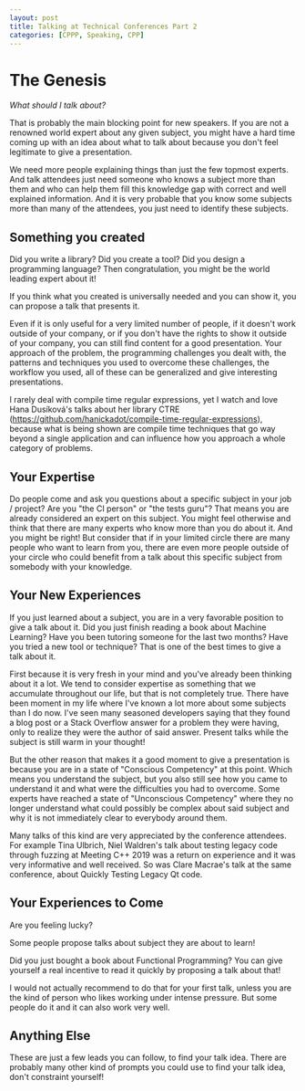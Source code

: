 ```yaml
---
layout: post
title: Talking at Technical Conferences Part 2
categories: [CPPP, Speaking, CPP]
---
```


# The Genesis

*What should I talk about?*

That is probably the main blocking point for new speakers. If you are not a renowned world expert about any given subject, you might have a hard time coming up with an idea about what to talk about because you don't feel legitimate to give a presentation.

We need more people explaining things than just the few topmost experts. And talk attendees just need someone who knows a subject more than them and who can help them fill this knowledge gap with correct and well explained information. And it is very probable that you know some subjects more than many of the attendees, you just need to identify these subjects.


## Something you created

Did you write a library? Did you create a tool? Did you design a programming language? Then congratulation, you might be the world leading expert about it!

If you think what you created is universally needed and you can show it, you can propose a talk that presents it.

Even if it is only useful for a very limited number of people, if it doesn't work outside of your company, or if you don't have the rights to show it outside of your company, you can still find content for a good presentation. Your approach of the problem, the programming challenges you dealt with, the patterns and techniques you used to overcome these challenges, the workflow you used, all of these can be generalized and give interesting presentations.

I rarely deal with compile time regular expressions, yet I watch and love Hana Dusíková's talks about her library CTRE (https://github.com/hanickadot/compile-time-regular-expressions), because what is being shown are compile time techniques that go way beyond a single application and can influence how you approach a whole category of problems.

## Your Expertise

Do people come and ask you questions about a specific subject in your job / project? Are you "the CI person" or "the tests guru"? That means you are already considered an expert on this subject. You might feel otherwise and think that there are many experts who know more than you do about it. And you might be right! But consider that if in your limited circle there are many people who want to learn from you, there are even more people outside of your circle who could benefit from a talk about this specific subject from somebody with your knowledge.

## Your New Experiences

If you just learned about a subject, you are in a very favorable position to give a talk about it. Did you just finish reading a book about Machine Learning? Have you been tutoring someone for the last two months? Have you tried a new tool or technique? That is one of the best times to give a talk about it.

First because it is very fresh in your mind and you've already been thinking about it a lot. We tend to consider expertise as something that we accumulate throughout our life, but that is not completely true. There have been moment in my life where I've known a lot more about some subjects than I do now. I've seen many seasoned developers saying that they found a blog post or a Stack Overflow answer for a problem they were having, only to realize they were the author of said answer. Present talks while the subject is still warm in your thought!

But the other reason that makes it a good moment to give a presentation is because you are in a state of "Conscious Competency" at this point. Which means you understand the subject, but you also still see how you came to understand it and what were the difficulties you had to overcome. Some experts have reached a state of "Unconscious Competency" where they no longer understand what could possibly be complex about said subject and why it is not immediately clear to everybody around them.

Many talks of this kind are very appreciated by the conference attendees. For example Tina Ulbrich, Niel Waldren's talk about testing legacy code through fuzzing at Meeting C++ 2019 was a return on experience and it was very informative and well received. So was Clare Macrae's talk at the same conference, about Quickly Testing Legacy Qt code.

## Your Experiences to Come

Are you feeling lucky?

Some people propose talks about subject they are about to learn!

Did you just bought a book about Functional Programming? You can give yourself a real incentive to read it quickly by proposing a talk about that!

I would not actually recommend to do that for your first talk, unless you are the kind of person who likes working under intense pressure. But some people do it and it can also work very well.

## Anything Else

These are just a few leads you can follow, to find your talk idea. There are probably many other kind of prompts you could use to find your talk idea, don't constraint yourself!
